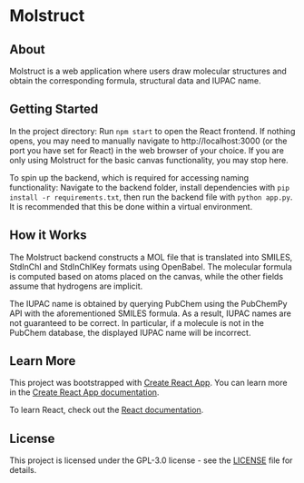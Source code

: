 # Molstruct

## About

Molstruct is a web application where users draw molecular structures and obtain the corresponding formula, structural data and IUPAC name.

## Getting Started

In the project directory: Run `npm start` to open the React frontend. If nothing opens, you may need to manually navigate to http://localhost:3000 (or the port you have set for React) in the web browser of your choice. If you are only using Molstruct for the basic canvas functionality, you may stop here.

To spin up the backend, which is required for accessing naming functionality: Navigate to the backend folder, install dependencies with `pip install -r requirements.txt`, then run the backend file with `python app.py`. It is recommended that this be done within a virtual environment.

## How it Works

The Molstruct backend constructs a MOL file that is translated into SMILES, StdInChI and StdInChIKey formats using OpenBabel. The molecular formula is computed based on atoms placed on the canvas, while the other fields assume that hydrogens are implicit. 

The IUPAC name is obtained by querying PubChem using the PubChemPy API with the aforementioned SMILES formula. As a result, IUPAC names are not guaranteed to be correct. In particular, if a molecule is not in the PubChem database, the displayed IUPAC name will be incorrect.

## Learn More

This project was bootstrapped with [Create React App](https://github.com/facebook/create-react-app). You can learn more in the [Create React App documentation](https://facebook.github.io/create-react-app/docs/getting-started).

To learn React, check out the [React documentation](https://reactjs.org/).

## License

This project is licensed under the GPL-3.0 license - see the [LICENSE](LICENSE) file for details.
